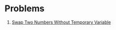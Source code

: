 # Problems

1. [Swap Two Numbers Without Temporary Variable](https://github.com/farrukh-ali-khan/Problems/blob/master/SwapTwoNumbersWithoutTemporaryVariable.js)

